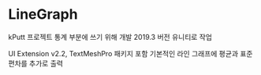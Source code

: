# LineGraph

kPutt 프로젝트 통계 부분에 쓰기 위해 개발
2019.3 버전 유니티로 작업

UI Extension v2.2, TextMeshPro 패키지 포함
기본적인 라인 그래프에 평균과 표준편차를 추가로 출력
